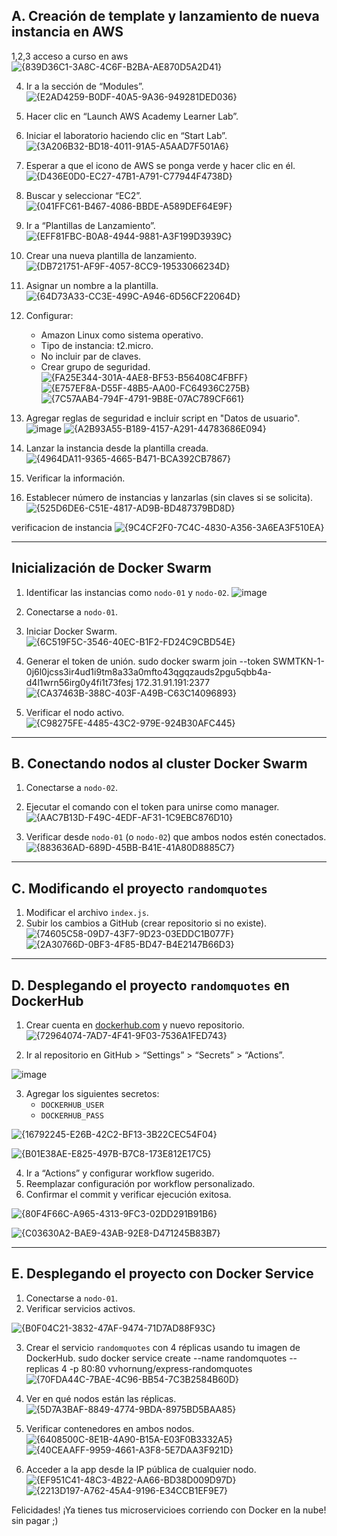 ## A. Creación de template y lanzamiento de nueva instancia en AWS

1,2,3 acceso a curso en aws
![{839D36C1-3A8C-4C6F-B2BA-AE870D5A2D41}](https://github.com/user-attachments/assets/acec8b44-92d3-4544-a31b-636f1aaf9f5e)

4. Ir a la sección de “Modules”.
![{E2AD4259-B0DF-40A5-9A36-949281DED036}](https://github.com/user-attachments/assets/5c22924c-26e4-4e43-ac73-9388303c09c3)

5. Hacer clic en “Launch AWS Academy Learner Lab”.
6. Iniciar el laboratorio haciendo clic en “Start Lab”.
![{3A206B32-BD18-4011-91A5-A5AAD7F501A6}](https://github.com/user-attachments/assets/828ace20-cd33-4739-8dd0-d87f63a48037)

7. Esperar a que el icono de AWS se ponga verde y hacer clic en él.
![{D436E0D0-EC27-47B1-A791-C77944F4738D}](https://github.com/user-attachments/assets/151ccb80-7524-4652-a1ea-307b7296301b)

8. Buscar y seleccionar “EC2”.
![{041FFC61-B467-4086-BBDE-A589DEF64E9F}](https://github.com/user-attachments/assets/0edde3a5-9610-48df-983b-855b1c4b7a25)

9. Ir a “Plantillas de Lanzamiento”.
![{EFF81FBC-B0A8-4944-9881-A3F199D3939C}](https://github.com/user-attachments/assets/d0eb59a7-928e-4f4b-bd52-fed05c65b428)

10. Crear una nueva plantilla de lanzamiento.
![{DB721751-AF9F-4057-8CC9-19533066234D}](https://github.com/user-attachments/assets/2c98d086-ae20-4560-ace1-a0fed2a83a03)

11. Asignar un nombre a la plantilla.
![{64D73A33-CC3E-499C-A946-6D56CF22064D}](https://github.com/user-attachments/assets/59e77961-c97e-4482-a363-0b9793f6b589)

12. Configurar:
    - Amazon Linux como sistema operativo.
    - Tipo de instancia: t2.micro.
    - No incluir par de claves.
    - Crear grupo de seguridad.
      ![{FA25E344-301A-4AE8-BF53-B56408C4FBFF}](https://github.com/user-attachments/assets/3ed8ac33-c5b6-4736-be53-f7cec55ab6d6)
      ![{E757EF8A-D55F-48B5-AA00-FC64936C275B}](https://github.com/user-attachments/assets/1251ac6c-73e9-4225-b58d-f750b8545cdb)
      ![{7C57AAB4-794F-4791-9B8E-07AC789CF661}](https://github.com/user-attachments/assets/6f2c013b-d6c9-4ab3-a185-54f4ab51ce36)



13. Agregar reglas de seguridad e incluir script en "Datos de usuario".
![image](https://github.com/user-attachments/assets/cf049d40-53c0-44a7-a829-213df83e97bb)
![{A2B93A55-B189-4157-A291-44783686E094}](https://github.com/user-attachments/assets/297b88e7-5185-42ed-a11b-4e1f7b8e33e4)


15. Lanzar la instancia desde la plantilla creada.
![{4964DA11-9365-4665-B471-BCA392CB7867}](https://github.com/user-attachments/assets/fb7d3656-f041-43f7-b33a-58b3ca1b2304)

16. Verificar la información.
17. Establecer número de instancias y lanzarlas (sin claves si se solicita).
![{525D6DE6-C51E-4817-AD9B-BD487379BD8D}](https://github.com/user-attachments/assets/6c11d265-e411-465f-b57f-1281e9d1c534)


verificacion de instancia
![{9C4CF2F0-7C4C-4830-A356-3A6EA3F510EA}](https://github.com/user-attachments/assets/30e56817-0203-4490-98f8-eaab9ad2a203)

---

## Inicialización de Docker Swarm

1. Identificar las instancias como `nodo-01` y `nodo-02`.
![image](https://github.com/user-attachments/assets/252d8dba-4ae5-4347-8be6-0678fd43abd0)

2. Conectarse a `nodo-01`.
3. Iniciar Docker Swarm.
![{6C519F5C-3546-40EC-B1F2-FD24C9CBD54E}](https://github.com/user-attachments/assets/91141c0b-e3c7-42ca-abea-cd00b131a893)

4. Generar el token de unión.
sudo docker swarm join --token SWMTKN-1-0j6l0jcss3ir4ud1i9tm8a33a0mfto43qgqzauds2pgu5qbb4a-d4l1wrn56irg0y4fi1t73fesj 172.31.91.191:2377
![{CA37463B-388C-403F-A49B-C63C14096893}](https://github.com/user-attachments/assets/f261cfbb-bfb9-441d-a674-8d925c7c6945)

5. Verificar el nodo activo.
![{C98275FE-4485-43C2-979E-924B30AFC445}](https://github.com/user-attachments/assets/3ceb5128-448d-49e3-b781-c5f0c3c8a879)

---

## B. Conectando nodos al cluster Docker Swarm

1. Conectarse a `nodo-02`.
2. Ejecutar el comando con el token para unirse como manager.
![{AAC7B13D-F49C-4EDF-AF31-1C9EBC876D10}](https://github.com/user-attachments/assets/d5a9e94e-954b-4ca2-83ba-5d732bb22afa)

3. Verificar desde `nodo-01` (o `nodo-02`) que ambos nodos estén conectados.
![{883636AD-689D-45BB-B41E-41A80D8885C7}](https://github.com/user-attachments/assets/7ad3871f-5857-40b0-b571-e545d120abd9)

---

## C. Modificando el proyecto `randomquotes`

1. Modificar el archivo `index.js`.
2. Subir los cambios a GitHub (crear repositorio si no existe).
   ![{74605C58-09D7-43F7-9D23-03EDDC1B077F}](https://github.com/user-attachments/assets/396c5c86-60f7-4550-94d1-086ef73bbc77)
   ![{2A30766D-0BF3-4F85-BD47-B4E2147B66D3}](https://github.com/user-attachments/assets/06c39386-7098-411f-a58d-1664f44063e5)

---

## D. Desplegando el proyecto `randomquotes` en DockerHub

1. Crear cuenta en [dockerhub.com](https://dockerhub.com) y nuevo repositorio.
![{72964074-7AD7-4F41-9F03-7536A1FED743}](https://github.com/user-attachments/assets/9ab2e92c-16b5-4e51-9078-99d7907a249a)


2. Ir al repositorio en GitHub > “Settings” > “Secrets” > “Actions”.

![image](https://github.com/user-attachments/assets/9686e053-5f27-42fd-91e6-01c770dff99f)

3. Agregar los siguientes secretos:
    - `DOCKERHUB_USER`
    - `DOCKERHUB_PASS`

![{16792245-E26B-42C2-BF13-3B22CEC54F04}](https://github.com/user-attachments/assets/69d5fb47-76c6-4937-b7d4-17ec4a19bb4c)

![{B01E38AE-E825-497B-B7C8-173E812E17C5}](https://github.com/user-attachments/assets/38b8576c-aac3-4202-9b3e-7ec1f129a876)

4. Ir a “Actions” y configurar workflow sugerido.
5. Reemplazar configuración por workflow personalizado.
6. Confirmar el commit y verificar ejecución exitosa.

![{80F4F66C-A965-4313-9FC3-02DD291B91B6}](https://github.com/user-attachments/assets/2e3ce6f0-64ce-41a7-8fa9-8fa62d8820bc)

![{C03630A2-BAE9-43AB-92E8-D471245B83B7}](https://github.com/user-attachments/assets/496afab1-b4f1-4f56-a498-2fc541503ff6)


---

## E. Desplegando el proyecto con Docker Service

1. Conectarse a `nodo-01`.
2. Verificar servicios activos.

![{B0F04C21-3832-47AF-9474-71D7AD88F93C}](https://github.com/user-attachments/assets/f846195e-f401-485e-9766-58e683ae2f84)

3. Crear el servicio `randomquotes` con 4 réplicas usando tu imagen de DockerHub.
sudo docker service create --name randomquotes --replicas 4 -p 80:80 vvhornung/express-randomquotes
![{70FDA44C-7BAE-4C96-BB54-7C3B2584B60D}](https://github.com/user-attachments/assets/841aea95-fcc3-4345-b00b-18a98543b346)

4. Ver en qué nodos están las réplicas.
![{5D7A3BAF-8849-4774-9BDA-8975BD5BAA85}](https://github.com/user-attachments/assets/81819351-fe9c-4839-8233-3436d1d37a13)

6. Verificar contenedores en ambos nodos.
![{6408500C-8E1B-4A90-B15A-E03F0B3332A5}](https://github.com/user-attachments/assets/be4c1bb4-c3f3-4a3a-bc54-7de0569bb3bd)
![{40CEAAFF-9959-4661-A3F8-5E7DAA3F921D}](https://github.com/user-attachments/assets/806b8b6a-6703-4aa6-8ea0-d43886d028b1)

7. Acceder a la app desde la IP pública de cualquier nodo.
![{EF951C41-48C3-4B22-AA66-BD38D009D97D}](https://github.com/user-attachments/assets/fdc1d3d4-a860-4774-adc3-b6904c0536f9)
![{2213D197-A762-45A4-9196-E34CCB1EF9E7}](https://github.com/user-attachments/assets/eecca3b0-ed04-44bc-8926-1d79e2a4ce9e)

Felicidades! ¡Ya tienes tus microservicioes corriendo con Docker en la nube! sin pagar ;)

